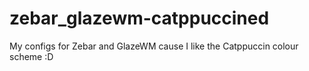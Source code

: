 # zebar_glazewm-catppuccined
My configs for Zebar and GlazeWM cause I like the Catppuccin colour scheme :D
